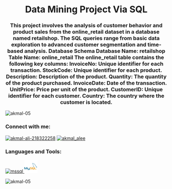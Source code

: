 <h1 align="center"> Data Mining Project Via SQL</h1>
<h3 align="center">This project involves the analysis of customer behavior and product sales from the online_retail dataset in a database named retailshop. The SQL queries range from basic data exploration to advanced customer segmentation and time-based analysis. Database Schema Database Name: retailshop Table Name: online_retail The online_retail table contains the following key columns: InvoiceNo: Unique identifier for each transaction. StockCode: Unique identifier for each product. Description: Description of the product. Quantity: The quantity of the product purchased. InvoiceDate: Date of the transaction. UnitPrice: Price per unit of the product. CustomerID: Unique identifier for each customer. Country: The country where the customer is located.</h3>

<p align="left"> <img src="https://komarev.com/ghpvc/?username=akmal-05&label=Profile%20views&color=0e75b6&style=flat" alt="akmal-05" /> </p>

<h3 align="left">Connect with me:</h3>
<p align="left">
<a href="https://linkedin.com/in/akmal-ali-218322258" target="blank"><img align="center" src="https://raw.githubusercontent.com/rahuldkjain/github-profile-readme-generator/master/src/images/icons/Social/linked-in-alt.svg" alt="akmal-ali-218322258" height="30" width="40" /></a>
<a href="https://instagram.com/akmal_alee" target="blank"><img align="center" src="https://raw.githubusercontent.com/rahuldkjain/github-profile-readme-generator/master/src/images/icons/Social/instagram.svg" alt="akmal_alee" height="30" width="40" /></a>
</p>

<h3 align="left">Languages and Tools:</h3>
<p align="left"> <a href="https://www.microsoft.com/en-us/sql-server" target="_blank" rel="noreferrer"> <img src="https://www.svgrepo.com/show/303229/microsoft-sql-server-logo.svg" alt="mssql" width="40" height="40"/> </a> <a href="https://www.mysql.com/" target="_blank" rel="noreferrer"> <img src="https://raw.githubusercontent.com/devicons/devicon/master/icons/mysql/mysql-original-wordmark.svg" alt="mysql" width="40" height="40"/> </a> </p>

<p><img align="center" src="https://github-readme-stats.vercel.app/api/top-langs?username=akmal-05&show_icons=true&locale=en&layout=compact" alt="akmal-05" /></p>
